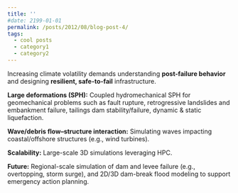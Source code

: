 ```yaml
---
title: ''
#date: 2199-01-01
permalink: /posts/2012/08/blog-post-4/
tags:
  - cool posts
  - category1
  - category2
---
```


Increasing climate volatility demands understanding **post-failure behavior** and designing **resilient, safe-to-fail** infrastructure.

**Large deformations (SPH):** Coupled hydromechanical SPH for geomechanical problems such as fault rupture, retrogressive landslides and embankment failure, tailings dam stability/failure, dynamic & static liquefaction.

**Wave/debris flow–structure interaction:** Simulating waves impacting coastal/offshore structures (e.g., wind turbines).

**Scalability:** Large-scale 3D simulations leveraging HPC.

**Future:** Regional-scale simulation of dam and levee failure (e.g., overtopping, storm surge), and 2D/3D dam-break flood modeling to support emergency action planning.


